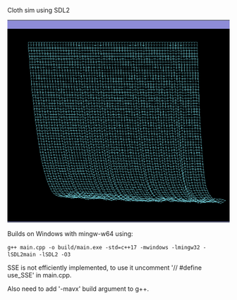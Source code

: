 Cloth sim using SDL2

![cloth.png](https://github.com/doug-h/cloth_sim/blob/master/cloth.png)

Builds on Windows with mingw-w64 using:
```
g++ main.cpp -o build/main.exe -std=c++17 -mwindows -lmingw32 -lSDL2main -lSDL2 -O3
```


SSE is not efficiently implemented, to use it uncomment '// #define use_SSE' in main.cpp.

Also need to add '-mavx' build argument to g++.
